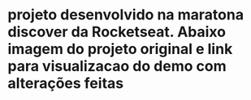 <h1 align="center>devFinance</h1>
<p align="center">projeto desenvolvido na maratona discover da Rocketseat. Abaixo imagem do projeto original e link para visualizacao do demo com alterações feitas</p>
